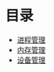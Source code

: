# 目录

- [进程管理](计算机操作系统%20-%20进程管理.md)
- [内存管理](计算机操作系统%20-%20内存管理.md)
- [设备管理](计算机操作系统%20-%20设备管理.md)

